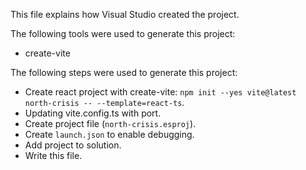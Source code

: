 This file explains how Visual Studio created the project.

The following tools were used to generate this project:
- create-vite

The following steps were used to generate this project:
- Create react project with create-vite: `npm init --yes vite@latest north-crisis -- --template=react-ts`.
- Updating vite.config.ts with port.
- Create project file (`north-crisis.esproj`).
- Create `launch.json` to enable debugging.
- Add project to solution.
- Write this file.
